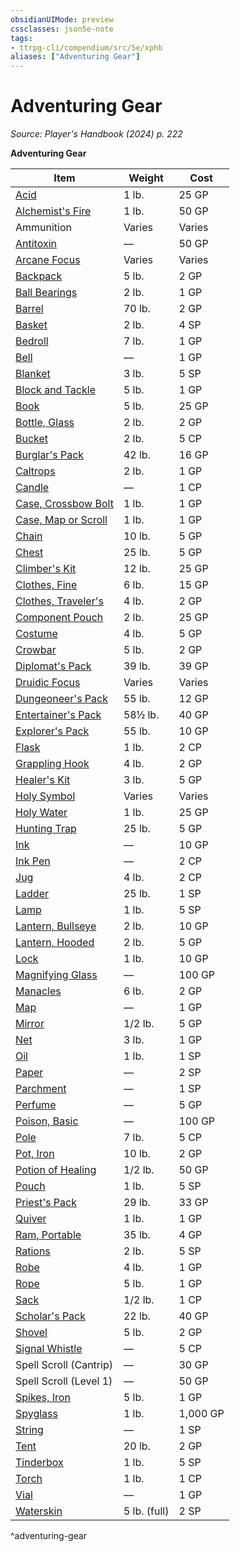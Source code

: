 ```yaml
---
obsidianUIMode: preview
cssclasses: json5e-note
tags:
- ttrpg-cli/compendium/src/5e/xphb
aliases: ["Adventuring Gear"]
---
```

# Adventuring Gear
*Source: Player's Handbook (2024) p. 222* 

**Adventuring Gear**

| Item | Weight | Cost |
|------|--------|------|
| [Acid](3-Compendium/items/acid-xphb.md) | 1 lb. | 25 GP |
| [Alchemist's Fire](3-Compendium/items/alchemists-fire-xphb.md) | 1 lb. | 50 GP |
| Ammunition | Varies | Varies |
| [Antitoxin](3-Compendium/items/antitoxin-xphb.md) | — | 50 GP |
| [Arcane Focus](3-Compendium/items/arcane-focus-xphb.md) | Varies | Varies |
| [Backpack](3-Compendium/items/backpack-xphb.md) | 5 lb. | 2 GP |
| [Ball Bearings](3-Compendium/items/ball-bearings-xphb.md) | 2 lb. | 1 GP |
| [Barrel](3-Compendium/items/barrel-xphb.md) | 70 lb. | 2 GP |
| [Basket](3-Compendium/items/basket-xphb.md) | 2 lb. | 4 SP |
| [Bedroll](3-Compendium/items/bedroll-xphb.md) | 7 lb. | 1 GP |
| [Bell](3-Compendium/items/bell-xphb.md) | — | 1 GP |
| [Blanket](3-Compendium/items/blanket-xphb.md) | 3 lb. | 5 SP |
| [Block and Tackle](3-Compendium/items/block-and-tackle-xphb.md) | 5 lb. | 1 GP |
| [Book](3-Compendium/items/book-xphb.md) | 5 lb. | 25 GP |
| [Bottle, Glass](3-Compendium/items/glass-bottle-xphb.md) | 2 lb. | 2 GP |
| [Bucket](3-Compendium/items/bucket-xphb.md) | 2 lb. | 5 CP |
| [Burglar's Pack](3-Compendium/items/burglars-pack-xphb.md) | 42 lb. | 16 GP |
| [Caltrops](3-Compendium/items/caltrops-xphb.md) | 2 lb. | 1 GP |
| [Candle](3-Compendium/items/candle-xphb.md) | — | 1 CP |
| [Case, Crossbow Bolt](3-Compendium/items/crossbow-bolt-case-xphb.md) | 1 lb. | 1 GP |
| [Case, Map or Scroll](3-Compendium/items/map-or-scroll-case-xphb.md) | 1 lb. | 1 GP |
| [Chain](3-Compendium/items/chain-xphb.md) | 10 lb. | 5 GP |
| [Chest](3-Compendium/items/chest-xphb.md) | 25 lb. | 5 GP |
| [Climber's Kit](3-Compendium/items/climbers-kit-xphb.md) | 12 lb. | 25 GP |
| [Clothes, Fine](3-Compendium/items/fine-clothes-xphb.md) | 6 lb. | 15 GP |
| [Clothes, Traveler's](3-Compendium/items/travelers-clothes-xphb.md) | 4 lb. | 2 GP |
| [Component Pouch](3-Compendium/items/component-pouch-xphb.md) | 2 lb. | 25 GP |
| [Costume](3-Compendium/items/costume-xphb.md) | 4 lb. | 5 GP |
| [Crowbar](3-Compendium/items/crowbar-xphb.md) | 5 lb. | 2 GP |
| [Diplomat's Pack](3-Compendium/items/diplomats-pack-xphb.md) | 39 lb. | 39 GP |
| [Druidic Focus](3-Compendium/items/druidic-focus-xphb.md) | Varies | Varies |
| [Dungeoneer's Pack](3-Compendium/items/dungeoneers-pack-xphb.md) | 55 lb. | 12 GP |
| [Entertainer's Pack](3-Compendium/items/entertainers-pack-xphb.md) | 58½ lb. | 40 GP |
| [Explorer's Pack](3-Compendium/items/explorers-pack-xphb.md) | 55 lb. | 10 GP |
| [Flask](3-Compendium/items/flask-xphb.md) | 1 lb. | 2 CP |
| [Grappling Hook](3-Compendium/items/grappling-hook-xphb.md) | 4 lb. | 2 GP |
| [Healer's Kit](3-Compendium/items/healers-kit-xphb.md) | 3 lb. | 5 GP |
| [Holy Symbol](3-Compendium/items/holy-symbol-xphb.md) | Varies | Varies |
| [Holy Water](3-Compendium/items/holy-water-xphb.md) | 1 lb. | 25 GP |
| [Hunting Trap](3-Compendium/items/hunting-trap-xphb.md) | 25 lb. | 5 GP |
| [Ink](3-Compendium/items/ink-xphb.md) | — | 10 GP |
| [Ink Pen](3-Compendium/items/ink-pen-xphb.md) | — | 2 CP |
| [Jug](3-Compendium/items/jug-xphb.md) | 4 lb. | 2 CP |
| [Ladder](3-Compendium/items/ladder-xphb.md) | 25 lb. | 1 SP |
| [Lamp](3-Compendium/items/lamp-xphb.md) | 1 lb. | 5 SP |
| [Lantern, Bullseye](3-Compendium/items/bullseye-lantern-xphb.md) | 2 lb. | 10 GP |
| [Lantern, Hooded](3-Compendium/items/hooded-lantern-xphb.md) | 2 lb. | 5 GP |
| [Lock](3-Compendium/items/lock-xphb.md) | 1 lb. | 10 GP |
| [Magnifying Glass](3-Compendium/items/magnifying-glass-xphb.md) | — | 100 GP |
| [Manacles](3-Compendium/items/manacles-xphb.md) | 6 lb. | 2 GP |
| [Map](3-Compendium/items/map-xphb.md) | — | 1 GP |
| [Mirror](3-Compendium/items/mirror-xphb.md) | 1/2 lb. | 5 GP |
| [Net](3-Compendium/items/net-xphb.md) | 3 lb. | 1 GP |
| [Oil](3-Compendium/items/oil-xphb.md) | 1 lb. | 1 SP |
| [Paper](3-Compendium/items/paper-xphb.md) | — | 2 SP |
| [Parchment](3-Compendium/items/parchment-xphb.md) | — | 1 SP |
| [Perfume](3-Compendium/items/perfume-xphb.md) | — | 5 GP |
| [Poison, Basic](3-Compendium/items/basic-poison-xphb.md) | — | 100 GP |
| [Pole](3-Compendium/items/pole-xphb.md) | 7 lb. | 5 CP |
| [Pot, Iron](3-Compendium/items/iron-pot-xphb.md) | 10 lb. | 2 GP |
| [Potion of Healing](3-Compendium/items/potion-of-healing-xdmg.md) | 1/2 lb. | 50 GP |
| [Pouch](3-Compendium/items/pouch-xphb.md) | 1 lb. | 5 SP |
| [Priest's Pack](3-Compendium/items/priests-pack-xphb.md) | 29 lb. | 33 GP |
| [Quiver](3-Compendium/items/quiver-xphb.md) | 1 lb. | 1 GP |
| [Ram, Portable](3-Compendium/items/portable-ram-xphb.md) | 35 lb. | 4 GP |
| [Rations](3-Compendium/items/rations-xphb.md) | 2 lb. | 5 SP |
| [Robe](3-Compendium/items/robe-xphb.md) | 4 lb. | 1 GP |
| [Rope](3-Compendium/items/rope-xphb.md) | 5 lb. | 1 GP |
| [Sack](3-Compendium/items/sack-xphb.md) | 1/2 lb. | 1 CP |
| [Scholar's Pack](3-Compendium/items/scholars-pack-xphb.md) | 22 lb. | 40 GP |
| [Shovel](3-Compendium/items/shovel-xphb.md) | 5 lb. | 2 GP |
| [Signal Whistle](3-Compendium/items/signal-whistle-xphb.md) | — | 5 CP |
| Spell Scroll (Cantrip) | — | 30 GP |
| Spell Scroll (Level 1) | — | 50 GP |
| [Spikes, Iron](3-Compendium/items/iron-spikes-xphb.md) | 5 lb. | 1 GP |
| [Spyglass](3-Compendium/items/spyglass-xphb.md) | 1 lb. | 1,000 GP |
| [String](3-Compendium/items/string-xphb.md) | — | 1 SP |
| [Tent](3-Compendium/items/tent-xphb.md) | 20 lb. | 2 GP |
| [Tinderbox](3-Compendium/items/tinderbox-xphb.md) | 1 lb. | 5 SP |
| [Torch](3-Compendium/items/torch-xphb.md) | 1 lb. | 1 CP |
| [Vial](3-Compendium/items/vial-xphb.md) | — | 1 GP |
| [Waterskin](3-Compendium/items/waterskin-xphb.md) | 5 lb. (full) | 2 SP |
^adventuring-gear